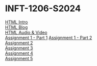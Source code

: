 # INFT-1206-S2024

[HTML Intro](/Class_Notes/HTML/HTML_Intro/index.html)
<br>[HTML Blog](/Class_Notes/HTML/HTML_Intro/blog.html)
<br>[HTML Audio & Video](/Class_Notes/HTML/HTML_Video_Audio/index.html)
<br>[Assignment 1 - Part 1](Assignments/Assignment_1/Part_1_Letter_Markup/index.html)
[Assignment 1 - Part 2](Assignments/Assignment_1/Part%202_Document_Website_Structure/assets/assets/index.html)
<br>[Assignment 2](Assignments/Assignment_2)
<br>[Assignment 3](Assignments/Assignment_3)
<br>[Assignment 4](Assignments/Assignment_4)
<br>[Assignment 5](Assignments/Assignment_5)
